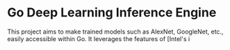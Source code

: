 # Go Deep Learning Inference Engine

This project aims to make trained models such as AlexNet, GoogleNet, etc., easily accessible within Go. It leverages the features of [Intel's i